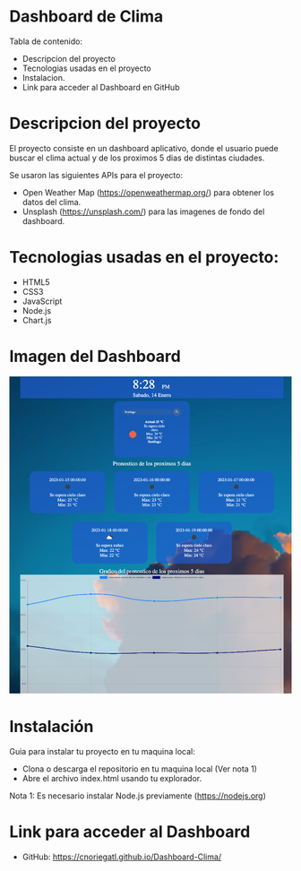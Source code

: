 # Dashboard de Clima

Tabla de contenido:

- Descripcion del proyecto
- Tecnologias usadas en el proyecto
- Instalacion.
- Link para acceder al Dashboard en GitHub

# Descripcion del proyecto

El proyecto consiste en un dashboard aplicativo, donde el usuario puede buscar el clima actual y de los proximos 5 dias de distintas ciudades.

Se usaron las siguientes APIs para el proyecto:

- Open Weather Map (https://openweathermap.org/) para obtener los datos del clima.
- Unsplash (https://unsplash.com/) para las imagenes de fondo del dashboard.

# Tecnologias usadas en el proyecto:

- HTML5
- CSS3
- JavaScript
- Node.js
- Chart.js

# Imagen del Dashboard

![Dashboard](https://github.com/CNoriegaTL/Dashboard-Clima/blob/main/assets/imagen-dashboard.png)

# Instalación

Guia para instalar tu proyecto en tu maquina local:

- Clona o descarga el repositorio en tu maquina local (Ver nota 1)
- Abre el archivo index.html usando tu explorador.
 
 Nota 1: Es necesario instalar Node.js previamente (https://nodejs.org)

# Link para acceder al Dashboard

- GitHub: https://cnoriegatl.github.io/Dashboard-Clima/
